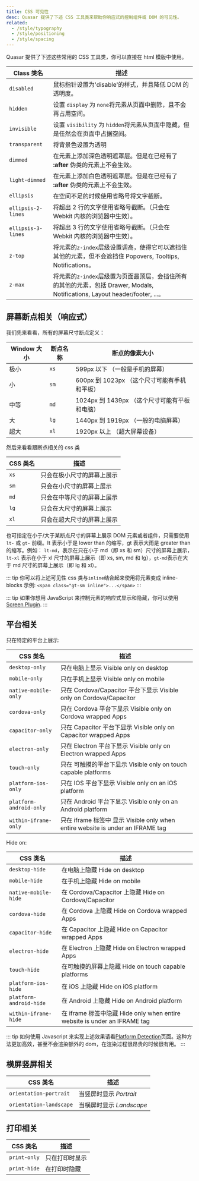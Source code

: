 ```yaml
---
title: CSS 可见性
desc: Quasar 提供了下述 CSS 工具类来帮助你响应式的控制组件或 DOM 的可见性。
related:
  - /style/typography
  - /style/positioning
  - /style/spacing
---
```


Quasar 提供了下述这些常用的 CSS 工具类，你可以直接在 html 模版中使用。

| Class 类名 | 描述 |
| --- | --- |
| `disabled` | 鼠标指针设置为'disable'的样式，并且降低 DOM 的透明度。 |
| `hidden` | 设置 `display` 为 `none`将元素从页面中删除，且不会再占用空间。 |
| `invisible` | 设置 `visibility` 为 `hidden`将元素从页面中隐藏，但是任然会在页面中占据空间。|
| `transparent` | 将背景色设置为透明 |
| `dimmed` | 在元素上添加深色透明遮罩层。但是在已经有了 **:after** 伪类的元素上不会生效。 |
| `light-dimmed` | 在元素上添加白色透明遮罩层。但是在已经有了 **:after** 伪类的元素上不会生效。|
| `ellipsis` | 在空间不足的时候使用省略号将文字截断。 |
| `ellipsis-2-lines` | 将超出 2 行的文字使用省略号截断。（只会在 Webkit 内核的浏览器中生效）。 |
| `ellipsis-3-lines` | 将超出 3 行的文字使用省略号截断。（只会在 Webkit 内核的浏览器中生效）。 |
| `z-top` | 将元素的`z-index`层级设置调高，使得它可以遮挡住其他的元素，但不会遮挡住 Popovers, Tooltips, Notifications。|
| `z-max` | 将元素的`z-index`层级置为页面最顶层，会挡住所有的其他的元素，包括 Drawer, Modals, Notifications, Layout header/footer, ...。|

## 屏幕断点相关（响应式）

我们先来看看，所有的屏幕尺寸断点定义：

| Window 大小 | 断点名称 | 断点的像素大小 |
| --- | --- | --- |
| 极小 | `xs` | 599px 以下 （一般是手机的屏幕） |
| 小 | `sm` | 600px 到 1023px （这个尺寸可能有手机和平板）|
| 中等 | `md` | 1024px 到 1439px （这个尺寸可能有平板和电脑）|
| 大 | `lg` | 1440px 到 1919px （一般的电脑屏幕）|
| 超大 | `xl` | 1920px 以上 （超大屏幕设备）|

然后来看看跟断点相关的 css 类

| CSS 类名 | 描述 |
| --- | --- |
| `xs` | 只会在极小尺寸的屏幕上展示  |
| `sm` | 只会在小尺寸的屏幕上展示  |
| `md` | 只会在中等尺寸的屏幕上展示 |
| `lg` | 只会在大尺寸的屏幕上展示 |
| `xl` | 只会在超大尺寸的屏幕上展示 |

也可指定在小于/大于某断点尺寸的屏幕上展示 DOM 元素或者组件，只需要使用`lt-` 或 `gt-` 前缀。lt 表示小于是 lower than 的缩写，gt 表示大雨是 greater than 的缩写。例如： `lt-md`，表示在只在小于 md（即 xs 和 sm）尺寸的屏幕上展示，`lt-xl` 表示在小于 xl 尺寸的屏幕上展示（即 xs, sm, md 和 lg），`gt-md`表示在大于 md 尺寸的屏幕上展示（即 lg 和 xl）。


::: tip
你可以将上述可见性 css 类与`inline`结合起来使用将元素变成 inline-blocks
示例: `<span class="gt-sm inline">...</span>`
:::

::: tip
如果你想用 JavaScript 来控制元素的响应式显示和隐藏，你可以使用[Screen Plugin](/options/screen-plugin).
:::

## 平台相关
只在特定的平台上展示:

| CSS 类名 | 描述 |
| --- | --- |
| `desktop-only` | 只在电脑上显示 Visible only on desktop |
| `mobile-only` | 只在手机上显示 Visible only on mobile |
| `native-mobile-only` | 只在 Cordova/Capacitor 平台下显示 Visible only on Cordova/Capacitor |
| `cordova-only` | 只在 Cordova 平台下显示 Visible only on Cordova wrapped Apps |
| `capacitor-only` |只在 Capacitor 平台下显示 Visible only on Capacitor wrapped Apps |
| `electron-only` | 只在 Electron 平台下显示 Visible only on Electron wrapped Apps |
| `touch-only` |  只在 可触摸的平台下显示 Visible only on touch capable platforms |
| `platform-ios-only` | 只在 IOS 平台下显示 Visible only on an iOS platform |
| `platform-android-only` | 只在 Android 平台下显示 Visible only on an Android platform |
| `within-iframe-only` | 只在 iframe 标签中 显示 Visible only when entire website is under an IFRAME tag |

Hide on:

| CSS 类名 | 描述 |
| --- | --- |
| `desktop-hide` | 在电脑上隐藏 Hide on desktop |
| `mobile-hide` | 在手机上隐藏 Hide on mobile |
| `native-mobile-hide` |在 Cordova/Capacitor 上隐藏 Hide on Cordova/Capacitor |
| `cordova-hide` |在 Cordova 上隐藏 Hide on Cordova wrapped Apps |
| `capacitor-hide` |在 Capacitor 上隐藏 Hide on Capacitor wrapped Apps |
| `electron-hide` |在 Electron 上隐藏 Hide on Electron wrapped Apps |
| `touch-hide` |在可触摸的屏幕上隐藏 Hide on touch capable platforms |
| `platform-ios-hide` |在 iOS 上隐藏 Hide on iOS platform |
| `platform-android-hide` |在 Android 上隐藏 Hide on Android platform |
| `within-iframe-hide` |在 iframe 标签中隐藏 Hide only when entire website is under an IFRAME tag |

::: tip
如何使用 Javascript 来实现上述效果请看[Platform Detection](/options/platform-detection)页面。这种方法更加高效，甚至不会渲染额外的 dom，在渲染过程很昂贵的时候很有用。
:::

## 横屏竖屏相关
| CSS 类名 | 描述 |
| --- | --- |
| `orientation-portrait` | 当竖屏时显示 *Portrait* |
| `orientation-landscape` | 当横屏时显示 *Landscape* |

## 打印相关
| CSS 类名 | 描述 |
| --- | --- |
| `print-only` | 只在打印时显示 |
| `print-hide` | 在打印时隐藏  |
